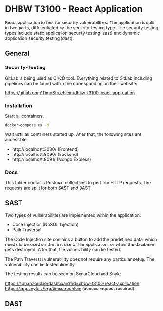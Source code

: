 # DHBW T3100 - React Application
React application to test for security vulnerabilities. The application is split in two parts, differentiated by the security-testing type. The security-testing types include static application security testing (sast) and dynamic application security testing (dast).

## General

### Security-Testing
GitLab is being used as CI/CD tool. Everything related to GitLab including pipelines can be found within the corresponding on their website:

https://gitlab.com/TimoStroehlein/dhbw-t3100-react-application

### Installation
Start all containers.
```bash
docker-compose up -d
```
Wait until all containers started up. After that, the following sites are accessible:

* http://localhost:3030/ (Frontend)
* http://localhost:8090/ (Backend)
* http://localhost:8091/ (Mongo Express)

### Docs
This folder contains Postman collections to perform HTTP requests. The requests are split for both SAST and DAST.

## SAST
Two types of vulnerabilities are implemented within the application:

* Code Injection (NoSQL Injection)
* Path Traversal

The Code Injection site contains a button to add the predefined data, which needs to be used on the first use of the application, or when the database gets destroyed. After that, the vulnerability can be tested.

The Path Traversal vulnerability does not require any particular setup. The vulnerability can be tested directly. 

The testing results can be seen on SonarCloud and Snyk:

https://sonarcloud.io/dashboard?id=dhbw-t3100-react-application
https://app.snyk.io/org/timostroehlein (access request required)

## DAST
